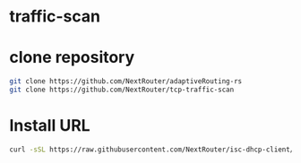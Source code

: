 # traffic-scan

# clone repository
```bash
git clone https://github.com/NextRouter/adaptiveRouting-rs
git clone https://github.com/NextRouter/tcp-traffic-scan
```


# Install URL

```bash
curl -sSL https://raw.githubusercontent.com/NextRouter/isc-dhcp-client/refs/heads/main/start_dhcp.sh | sudo bash
```

